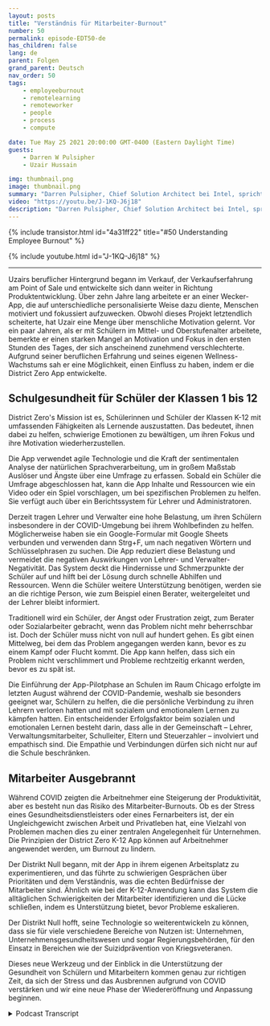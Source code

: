 ```yaml
---
layout: posts
title: "Verständnis für Mitarbeiter-Burnout"
number: 50
permalink: episode-EDT50-de
has_children: false
lang: de
parent: Folgen
grand_parent: Deutsch
nav_order: 50
tags:
    - employeeburnout
    - remotelearning
    - remoteworker
    - people
    - process
    - compute

date: Tue May 25 2021 20:00:00 GMT-0400 (Eastern Daylight Time)
guests:
    - Darren W Pulsipher
    - Uzair Hussain

img: thumbnail.png
image: thumbnail.png
summary: "Darren Pulsipher, Chief Solution Architect bei Intel, spricht mit Uzair Hussain, CEO von District Zero, darüber, wie die App des Unternehmens, die die psychische Gesundheit von Schülern der Klassen K-12 unterstützt, dazu beitragen kann, ein Ausbrennen der Mitarbeiter zu verhindern."
video: "https://youtu.be/J-1KQ-J6j18"
description: "Darren Pulsipher, Chief Solution Architect bei Intel, spricht mit Uzair Hussain, CEO von District Zero, darüber, wie die App des Unternehmens, die die psychische Gesundheit von Schülern der Klassen K-12 unterstützt, dazu beitragen kann, ein Ausbrennen der Mitarbeiter zu verhindern."
---
```


<div>
{% include transistor.html id="4a31ff22" title="#50 Understanding Employee Burnout" %}

{% include youtube.html id="J-1KQ-J6j18" %}
</div>

---

Uzairs beruflicher Hintergrund begann im Verkauf, der Verkaufserfahrung am Point of Sale und entwickelte sich dann weiter in Richtung Produktentwicklung. Über zehn Jahre lang arbeitete er an einer Wecker-App, die auf unterschiedliche personalisierte Weise dazu diente, Menschen motiviert und fokussiert aufzuwecken. Obwohl dieses Projekt letztendlich scheiterte, hat Uzair eine Menge über menschliche Motivation gelernt. Vor ein paar Jahren, als er mit Schülern im Mittel- und Oberstufenalter arbeitete, bemerkte er einen starken Mangel an Motivation und Fokus in den ersten Stunden des Tages, der sich anscheinend zunehmend verschlechterte. Aufgrund seiner beruflichen Erfahrung und seines eigenen Wellness-Wachstums sah er eine Möglichkeit, einen Einfluss zu haben, indem er die District Zero App entwickelte.

## Schulgesundheit für Schüler der Klassen 1 bis 12

District Zero's Mission ist es, Schülerinnen und Schüler der Klassen K-12 mit umfassenden Fähigkeiten als Lernende auszustatten. Das bedeutet, ihnen dabei zu helfen, schwierige Emotionen zu bewältigen, um ihren Fokus und ihre Motivation wiederherzustellen.

Die App verwendet agile Technologie und die Kraft der sentimentalen Analyse der natürlichen Sprachverarbeitung, um in großem Maßstab Auslöser und Ängste über eine Umfrage zu erfassen. Sobald ein Schüler die Umfrage abgeschlossen hat, kann die App Inhalte und Ressourcen wie ein Video oder ein Spiel vorschlagen, um bei spezifischen Problemen zu helfen. Sie verfügt auch über ein Berichtssystem für Lehrer und Administratoren.

Derzeit tragen Lehrer und Verwalter eine hohe Belastung, um ihren Schülern insbesondere in der COVID-Umgebung bei ihrem Wohlbefinden zu helfen. Möglicherweise haben sie ein Google-Formular mit Google Sheets verbunden und verwenden dann Strg+F, um nach negativen Wörtern und Schlüsselphrasen zu suchen. Die App reduziert diese Belastung und vermeidet die negativen Auswirkungen von Lehrer- und Verwalter-Negativität. Das System deckt die Hindernisse und Schmerzpunkte der Schüler auf und hilft bei der Lösung durch schnelle Abhilfen und Ressourcen. Wenn die Schüler weitere Unterstützung benötigen, werden sie an die richtige Person, wie zum Beispiel einen Berater, weitergeleitet und der Lehrer bleibt informiert.

Traditionell wird ein Schüler, der Angst oder Frustration zeigt, zum Berater oder Sozialarbeiter gebracht, wenn das Problem nicht mehr beherrschbar ist. Doch der Schüler muss nicht von null auf hundert gehen. Es gibt einen Mittelweg, bei dem das Problem angegangen werden kann, bevor es zu einem Kampf oder Flucht kommt. Die App kann helfen, dass sich ein Problem nicht verschlimmert und Probleme rechtzeitig erkannt werden, bevor es zu spät ist.

Die Einführung der App-Pilotphase an Schulen im Raum Chicago erfolgte im letzten August während der COVID-Pandemie, weshalb sie besonders geeignet war, Schülern zu helfen, die die persönliche Verbindung zu ihren Lehrern verloren hatten und mit sozialem und emotionalem Lernen zu kämpfen hatten. Ein entscheidender Erfolgsfaktor beim sozialen und emotionalen Lernen besteht darin, dass alle in der Gemeinschaft – Lehrer, Verwaltungsmitarbeiter, Schulleiter, Eltern und Steuerzahler – involviert und empathisch sind. Die Empathie und Verbindungen dürfen sich nicht nur auf die Schule beschränken.

## Mitarbeiter Ausgebrannt

Während COVID zeigten die Arbeitnehmer eine Steigerung der Produktivität, aber es besteht nun das Risiko des Mitarbeiter-Burnouts. Ob es der Stress eines Gesundheitsdienstleisters oder eines Fernarbeiters ist, der ein Ungleichgewicht zwischen Arbeit und Privatleben hat, eine Vielzahl von Problemen machen dies zu einer zentralen Angelegenheit für Unternehmen. Die Prinzipien der District Zero K-12 App können auf Arbeitnehmer angewendet werden, um Burnout zu lindern.

Der Distrikt Null begann, mit der App in ihrem eigenen Arbeitsplatz zu experimentieren, und das führte zu schwierigen Gesprächen über Prioritäten und dem Verständnis, was die echten Bedürfnisse der Mitarbeiter sind. Ähnlich wie bei der K-12-Anwendung kann das System die alltäglichen Schwierigkeiten der Mitarbeiter identifizieren und die Lücke schließen, indem es Unterstützung bietet, bevor Probleme eskalieren.

Der Distrikt Null hofft, seine Technologie so weiterentwickeln zu können, dass sie für viele verschiedene Bereiche von Nutzen ist: Unternehmen, Unternehmensgesundheitswesen und sogar Regierungsbehörden, für den Einsatz in Bereichen wie der Suizidprävention von Kriegsveteranen.

Dieses neue Werkzeug und der Einblick in die Unterstützung der Gesundheit von Schülern und Mitarbeitern kommen genau zur richtigen Zeit, da sich der Stress und das Ausbrennen aufgrund von COVID verstärken und wir eine neue Phase der Wiedereröffnung und Anpassung beginnen.



<details>
<summary> Podcast Transcript </summary>

<p></p>

</details>
